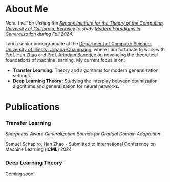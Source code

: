 # About Me

*Note: I will be visiting the [Simons Institute for the Theory of the Computing](https://simons.berkeley.edu/homepage), [University of California, Berkeley](https://www.berkeley.edu/) to study [Modern Paradigms in Generalization](https://simons.berkeley.edu/programs/modern-paradigms-generalization) during Fall 2024.*

I am a senior undergraduate at the [Department of Computer Science](https://www.cs.illinois.edu), [University of Illinois, Urbana-Champaign](https://www.illinois.edu), where I am fortunate to work with [Prof. Han Zhao](https://hanzhaoml.github.io/) and [Prof. Arindam Banerjee](https://arindam.cs.illinois.edu/) on advancing the theoretical foundations of machine learning. My current focus is on:
- **Transfer Learning:** Theory and algorithms for modern generalization settings.
- **Deep Learning Theory:** Studying the interplay between optimization algorithms and generalization for neural networks.


# Publications

### Transfer Learning

*Sharpness-Aware Generalization Bounds for Gradual Domain Adaptation* 

Samuel Schapiro, Han Zhao - Submitted to International Conference on Machine Learning (**ICML**) 2024

### Deep Learning Theory
Coming soon!
